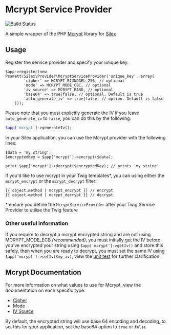# Mcrypt Service Provider

[![Build Status](https://api.travis-ci.org/psamatt/McryptServiceProvider.png?branch=master)](https://api.travis-ci.org/psamatt/McryptServiceProvider)

A simple wrapper of the PHP [Mcrypt](http://www.php.net/manual/en/book.mcrypt.php) library  for [Silex](http://silex.sensiolabs.org)
## Usage

Register the service provider and specify your unique key.

    $app->register(new Psamatt\Silex\Provider\McryptServiceProvider('unique_key', array(
            'cipher' => MCRYPT_RIJNDAEL_256, // optional
            'mode' => MCRYPT_MODE_CBC, // optional
            'iv_source' => MCRYPT_RAND, // optional
            'base64' => true|false, // optional. Default is true
            'auto_generate_iv' => true|false, // option. Default is false
        )));

Please note that you must explicitly generate the IV if you leave `auto_generate_iv` to `false`, you can do this by the following:
```php
$app['mcrypt']->generateIv();
```
    
In your Silex application, you can use the Mcrypt provider with the following lines:

```
$data = 'my string';
$encryptedKey = $app['mcrypt']->encrypt($data);

print $app['mcrypt']->decrypt($encryptedKey); // prints 'my string'
```

If you'd like to use mcrypt in your Twig templates*, you can using either the `mcrypt_encrypt` or the `mcrypt_decrypt` filter:

```
{{ object.method | mcrypt_encrypt }} // encrypt
{{ object.method | mcrypt_decrypt }} // decrypt 
```

\* ensure you define the `McryptServiceProvider` after your Twig Service Provider to utilise the Twig feature

### Other useful information
If you require to decrypt a mcrypt encrypted string and are not using MCRYPT_MODE_ECB *(recommended)*, you must initially get the IV before you've encrypted your string using `$app['mcrypt']->getIv()` and store this safely, then when you are ready to decrypt, you must set the same IV using `$app['mcrypt']->setIv($my_iv)`, view the [unit test](http://github.com/psamatt/McryptServiceProvider/blob/master/tests/Psamatt/Silex/Provider/Tests/Mcrypt/McryptTest.php#L68) for further clarification.

## Mcrypt Documentation

For more information on what values to use for Mcrypt, view the documentation on each specific type:

- [Cipher](http://php.net/manual/en/mcrypt.ciphers.php)
- [Mode](http://php.net/manual/en/mcrypt.constants.php)
- [IV Source](http://php.net/manual/en/function.mcrypt-create-iv.php)

By default, the encrypted string will use base 64 encoding and decoding, to set this for your application, set the base64 option to `true` or `false`.